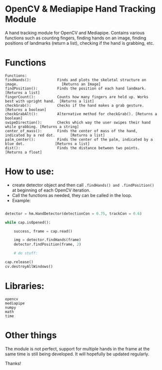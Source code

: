 # OpenCV & Mediapipe Hand Tracking Module
A hand tracking module for OpenCV and Mediapipe. Contains various functions such as counting fingers, finding hands on an image, finding positions of landmarks (return a list), checking if the hand is grabbing, etc.

# Functions
```
Functions:
findHands():            Finds and plots the skeletal structure on image.                    [Returns an Image]
findPosition():         Finds the position of each hand landmark.                           [Returns a list]
fingerCount():          Counts how many fingers are held up. Works best with upright hand.  [Returns a list]
checkGrab():            Checks if the hand makes a grab gesture.                            [Returns a boolean]
checkGrabAlt():         Alternative method for checkGrab(). [Returns a boolean]
swipeDirection():       Checks which way the user swipes their hand while grabbing. [Returns a string]
center_of_mass():       Finds the center of mass of the hand, indicated by a red dot.       [Returns a list]
palm_center():          Finds the center of the palm, indicated by a blue dot.              [Returns a list]
dist():                 Finds the distance between two points.                              [Returns a float]
```

# How to use:
* create detector object and then call ```.findHands() and .findPosition()``` at beginning of each OpenCV iteration.
* Call the functions as needed, they can be called in the loop.
* Example:

```python

detector = hm.HandDetector(detectionCon = 0.75, trackCon = 0.6)

while cap.isOpened():

    success, frame = cap.read()

    img = detector.findHands(frame)
    detector.findPosition(frame, 2)

    # do stuff:

cap.release()
cv.destroyAllWindows()
```

# Libraries:
```
opencv
mediapipe
numpy
math
time
```

# Other things
The module is not perfect, support for multiple hands in the frame at the same time is still being developed.
It will hopefully be updated regularly.

Thanks!
